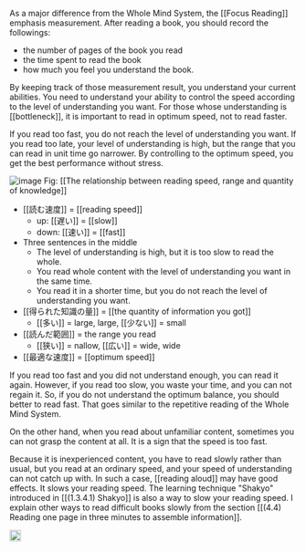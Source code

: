 
As a major difference from the Whole Mind System, the [[Focus Reading]]  emphasis measurement. After reading a book, you should record the followings:

- the number of pages of the book you read
- the time spent to read the book
- how much you feel you understand the book.

By keeping track of those measurement result, you understand your current abilities. You need to understand your ability to control the speed according to the level of understanding you want. For those whose understanding is [[bottleneck]], it is important to read in optimum speed, not to read faster.

If you read too fast, you do not reach the level of understanding you want. If you read too late, your level of understanding is high, but the range that you can read in unit time go narrower. By controlling to the optimum speed, you get the best performance without stress.

![image](https://gyazo.com/e67dbb74e5ff52e3c2c65f3d0f95d7c5/thumb/1000)
Fig: [[The relationship between reading speed, range and quantity of knowledge]]

- [[読む速度]] = [[reading speed]]
    - up: [[遅い]] = [[slow]]
    - down: [[速い]] = [[fast]]
- Three sentences in the middle
    - The level of understanding is high, but it is too slow to read the whole.
    - You read whole content with the level of understanding you want in the same time.
    - You read it in a shorter time, but you do not reach the level of understanding you want.
- [[得られた知識の量]] = [[the quantity of information you got]]
    - [[多い]] = large, large, [[少ない]] = small
- [[読んだ範囲]] = the range you read
    - [[狭い]] = nallow, [[広い]] = wide, wide
- [[最適な速度]] = [[optimum speed]]

If you read too fast and you did not understand enough, you can read it again. However, if you read too slow, you waste your time, and you can not regain it. So, if you do not understand the optimum balance, you should better to read fast. That goes similar to the repetitive reading of the Whole Mind System.

On the other hand, when you read about unfamiliar content, sometimes you can not grasp the content at all. It is a sign that the speed is too fast.

Because it is inexperienced content, you have to read slowly rather than usual, but you read at an ordinary speed, and your speed of understanding can not catch up with. In such a case, [[reading aloud]] may have good effects. It slows your reading speed. The learning technique "Shakyo" introduced in [[(1.3.4.1) Shakyo]] is also a way to slow your reading speed. I explain other ways to read difficult books slowly from the section [[(4.4) Reading one page in three minutes to assemble information]].

<img src='https://scrapbox.io/api/pages/nishio/en/icon' alt='en.icon' height="19.5"/>